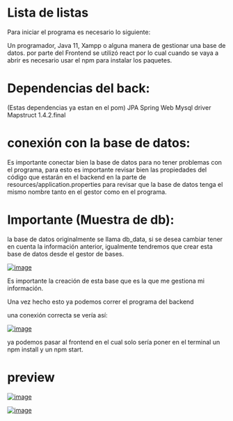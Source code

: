 # Lista de listas

Para iniciar el programa es necesario lo siguiente:

Un programador, Java 11, Xampp o alguna manera de gestionar una base de datos.
por parte del Frontend se utilizó react por lo cual cuando se vaya a abrir es necesario usar el npm para instalar los paquetes.

# Dependencias del back:
(Estas dependencias ya estan en el pom)
JPA
Spring Web
Mysql driver
Mapstruct 1.4.2.final

# conexión con la base de datos:

Es importante conectar bien la base de datos para no tener problemas con el programa, para esto es importante revisar bien las propiedades del código que estarán en el backend
en la parte de resources/application.properties para revisar que la base de datos tenga el mismo nombre tanto en el gestor como en el programa. 

# Importante (Muestra de db): 

la base de datos originalmente se llama db_data, si se desea cambiar tener en cuenta la información  anterior, igualmente tendremos que crear esta base de datos desde el gestor
de bases.

<a href="https://ibb.co/FXwf8bV"><img src="https://i.ibb.co/HCzMGDd/image.png" alt="image" border="0"></a>

Es importante la creación de esta base que es la que me gestiona mi información.

Una vez hecho esto ya podemos correr el programa del backend

una conexión correcta se vería así:

<a href="https://ibb.co/s2DkzXC"><img src="https://i.ibb.co/g3XHhcd/image.png" alt="image" border="0"></a>

ya podemos pasar al frontend en el cual solo sería poner en el terminal un npm install y un npm start.

# preview

<a href="https://ibb.co/ByRvfkC"><img src="https://i.ibb.co/wS18dtz/image.png" alt="image" border="0"></a>

<a href="https://ibb.co/GT8vCTz"><img src="https://i.ibb.co/rszG5sD/image.png" alt="image" border="0"></a>
